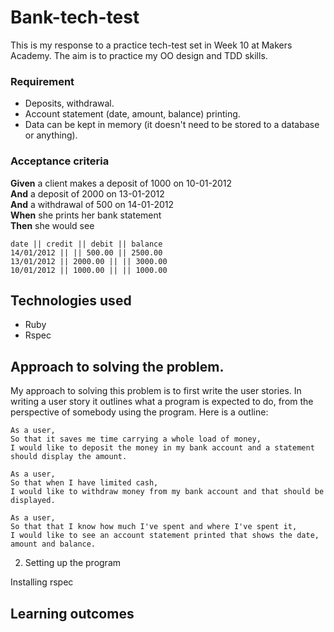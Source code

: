 # Bank-tech-test

This is my response to a practice tech-test set in Week 10 at Makers Academy. The aim is to practice my OO design and TDD skills.

### Requirement

* Deposits, withdrawal.
* Account statement (date, amount, balance) printing.
* Data can be kept in memory (it doesn't need to be stored to a database or anything).

### Acceptance criteria

**Given** a client makes a deposit of 1000 on 10-01-2012  
**And** a deposit of 2000 on 13-01-2012  
**And** a withdrawal of 500 on 14-01-2012  
**When** she prints her bank statement  
**Then** she would see

```
date || credit || debit || balance
14/01/2012 || || 500.00 || 2500.00
13/01/2012 || 2000.00 || || 3000.00
10/01/2012 || 1000.00 || || 1000.00
```

## Technologies used

 * Ruby
 * Rspec

## Approach to solving the problem.

My approach to solving this problem is to first write the user stories. In writing a user story it outlines what a program is expected to do, from the perspective of somebody using the program. Here is a outline:

```
As a user,
So that it saves me time carrying a whole load of money,
I would like to deposit the money in my bank account and a statement should display the amount.

As a user,
So that when I have limited cash,
I would like to withdraw money from my bank account and that should be displayed.

As a user,
So that that I know how much I've spent and where I've spent it,
I would like to see an account statement printed that shows the date, amount and balance.

```
 2. Setting up the program

 Installing rspec





## Learning outcomes
